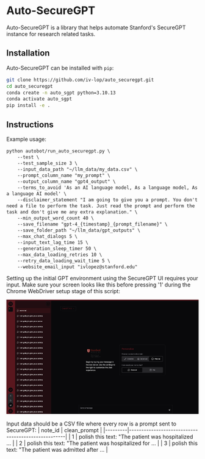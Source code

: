 # Auto-SecureGPT

Auto-SecureGPT is a library that helps automate Stanford's SecureGPT instance for research related tasks.

## Installation
Auto-SecureGPT can be installed with `pip`:
```bash
git clone https://github.com/iv-lop/auto_securegpt.git
cd auto_securegpt
conda create -n auto_sgpt python=3.10.13
conda activate auto_sgpt
pip install -e .
```

## Instructions
Example usage:
```
python autobot/run_auto_securegpt.py \
    --test \
    --test_sample_size 3 \
    --input_data_path "~/llm_data/my_data.csv" \
    --prompt_column_name "my_prompt" \
    --output_column_name "gpt4_output" \
    --terms_to_avoid 'As an AI language model, As a language model, As a language AI model' \
    --disclaimer_statement "I am going to give you a prompt. You don't need a file to perform the task. Just read the prompt and perform the task and don't give me any extra explanation." \
    --min_output_word_count 40 \
    --save_filename "gpt-4_{timestamp}_{prompt_filename}" \
    --save_folder_path "~/llm_data/gpt_outputs" \
    --max_chat_dialogs 5 \
    --input_text_lag_time 15 \
    --generation_sleep_timer 50 \
    --max_data_loading_retries 10 \
    --retry_data_loading_wait_time 5 \
    --website_email_input "ivlopez@stanford.edu"
```

Setting up the initial GPT environment using the SecureGPT UI requires your input. Make sure your screen looks like this before pressing '1' during the Chrome WebDriver setup stage of this script:
<p align="center">
  <img src="figures/chrome_setup.png" height="300">
</p>

Input data should be a CSV file where every row is a prompt sent to SecureGPT:
| note_id | clean_prompt                                       |
|---------|----------------------------------------------------|
| 1       | polish this text: "The patient was hospitalized …  |
| 2       | polish this text: "The patient was hospitalized for … |
| 3       | polish this text: "The patient was admitted after … |
